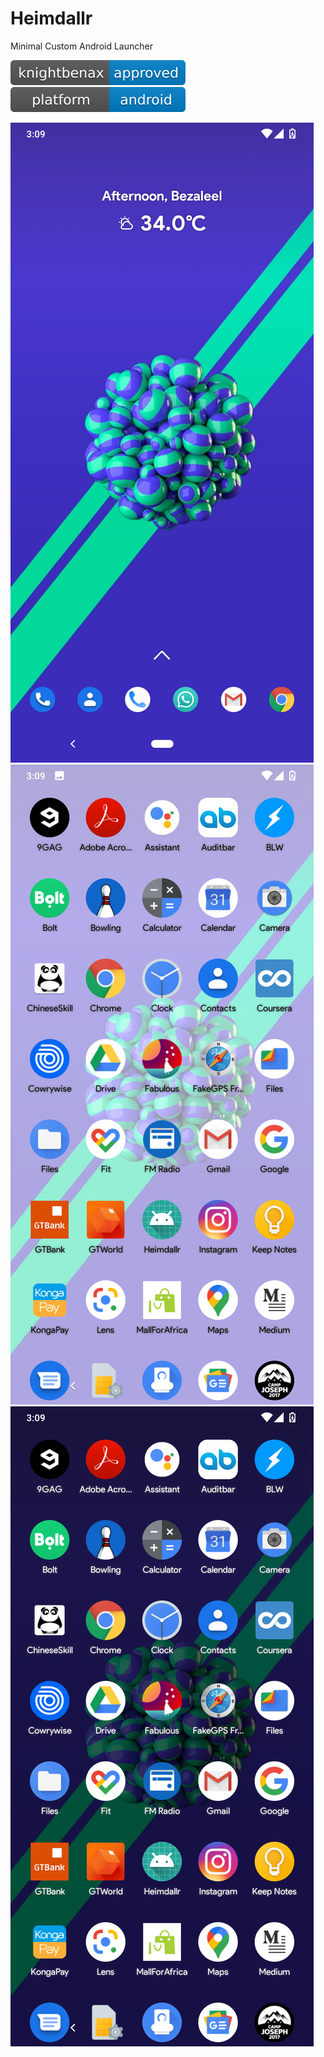 # Heimdallr
Minimal Custom Android Launcher

[![Knightbenax Approved](/knightbenax-approved-blue.svg)](https://twitter.com/knightbenax) [![Platform](/platform.svg)]()

![Screenshot](/Screenshots/Screenshot_20200521_150926.png?raw=true "") ![Screenshot](/Screenshots/Screenshot_20200521_150931.png?raw=true "") ![Screenshot](/Screenshots/Screenshot_20200521_150944.png?raw=true "")
